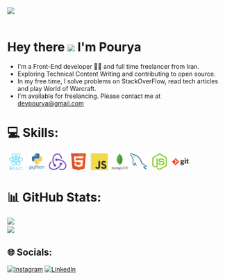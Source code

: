 <div id="header" align="left">
  <img src="https://media2.giphy.com/media/5eLDrEaRGHegx2FeF2/giphy.gif" width="200"/>
</div>

<img src="https://komarev.com/ghpvc/?username=pouryak&style=flat-square&color=blue" alt=""/>
<h1>
  Hey there
  <img src="https://media.giphy.com/media/hvRJCLFzcasrR4ia7z/giphy.gif" width="30px"/>
  I'm Pourya
</h1>

- I'm a Front-End developer :man_technologist: and full time freelancer from Iran.
- Exploring Technical Content Writing and contributing to open source.
- In my free time, I solve problems on StackOverFlow, read tech articles and play World of Warcraft.
- I'm available for freelancing. Please contact me at devpourya@gmail.com

# 💻 Skills:
<div>
  <img src="https://github.com/devicons/devicon/blob/master/icons/react/react-original-wordmark.svg" title="React" alt="React" width="40" height="40"/>&nbsp;
  <img src="https://github.com/devicons/devicon/blob/master/icons/python/python-original-wordmark.svg" title="Python" alt="Python" width="40" height="40"/>&nbsp;
  <img src="https://github.com/devicons/devicon/blob/master/icons/redux/redux-original.svg" title="Redux" alt="Redux " width="40" height="40"/>&nbsp;
  <img src="https://github.com/devicons/devicon/blob/master/icons/html5/html5-original.svg" title="HTML5" alt="HTML" width="40" height="40"/>&nbsp;
  <img src="https://github.com/devicons/devicon/blob/master/icons/javascript/javascript-original.svg" title="JavaScript" alt="JavaScript" width="40" height="40"/>&nbsp;
  <img src="https://github.com/devicons/devicon/blob/master/icons/mongodb/mongodb-original-wordmark.svg" title="MongoDB" **alt="MongoDB" width="40" height="40"/>
  <img src="https://github.com/devicons/devicon/blob/master/icons/mysql/mysql-original.svg" title="MySQL"  alt="MySQL" width="40" height="40"/>&nbsp;
  <img src="https://github.com/devicons/devicon/blob/master/icons/nodejs/nodejs-original.svg" title="NodeJS" alt="NodeJS" width="40" height="40"/>&nbsp;
  <img src="https://github.com/devicons/devicon/blob/master/icons/git/git-original-wordmark.svg" title="Git" **alt="Git" width="40" height="40"/>
</div>

# 📊 GitHub Stats:
![](https://github-readme-stats.vercel.app/api?username=pouryak&theme=dark&hide_border=false&include_all_commits=true&count_private=true)<br/>
![](https://github-readme-streak-stats.herokuapp.com/?user=pouryak&theme=dark&hide_border=false)<br/>

## 🌐 Socials:
[![Instagram](https://img.shields.io/badge/Instagram-%23E4405F.svg?logo=Instagram&logoColor=white)](https://instagram.com/pourya.js) [![LinkedIn](https://img.shields.io/badge/LinkedIn-%230077B5.svg?logo=linkedin&logoColor=white)](https://linkedin.com/in/pourya.k) 
